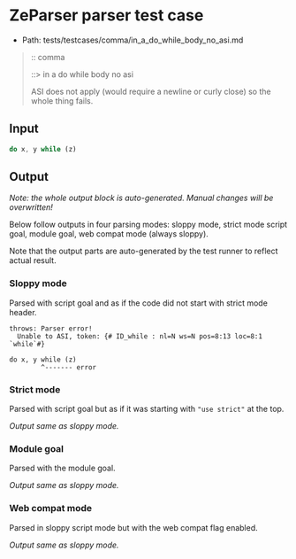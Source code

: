 # ZeParser parser test case

- Path: tests/testcases/comma/in_a_do_while_body_no_asi.md

> :: comma
>
> ::> in a do while body no asi
>
> ASI does not apply (would require a newline or curly close) so the whole thing fails.

## Input

`````js
do x, y while (z)
`````

## Output

_Note: the whole output block is auto-generated. Manual changes will be overwritten!_

Below follow outputs in four parsing modes: sloppy mode, strict mode script goal, module goal, web compat mode (always sloppy).

Note that the output parts are auto-generated by the test runner to reflect actual result.

### Sloppy mode

Parsed with script goal and as if the code did not start with strict mode header.

`````
throws: Parser error!
  Unable to ASI, token: {# ID_while : nl=N ws=N pos=8:13 loc=8:1 `while`#}

do x, y while (z)
        ^------- error
`````

### Strict mode

Parsed with script goal but as if it was starting with `"use strict"` at the top.

_Output same as sloppy mode._

### Module goal

Parsed with the module goal.

_Output same as sloppy mode._

### Web compat mode

Parsed in sloppy script mode but with the web compat flag enabled.

_Output same as sloppy mode._
